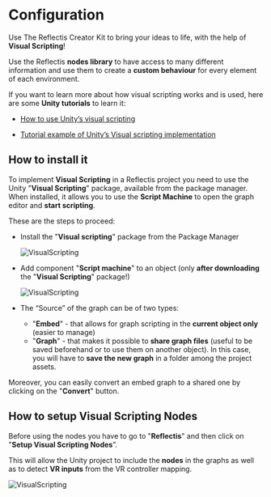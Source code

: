 ﻿---
sidebar_position: 0
---

# Configuration

Use The Reflectis Creator Kit to bring your ideas to life, with the help of **Visual Scripting**!

Use the Reflectis **nodes library** to have access to many different information and use them to create a **custom behaviour** for every element of each environment. 

If you want to learn more about how visual scripting works and is used, here are some **Unity tutorials** to learn it:

- [How to use Unity’s visual scripting](https://docs.unity3d.com/Packages/com.unity.visualscripting@1.7/manual/index.html)

- [Tutorial example of Unity’s Visual scripting implementation](https://learn.unity.com/project/visual-scripting-application-clive-the-cat-s-visual-crypting)

## How to install it

To implement **Visual Scripting** in a Reflectis project you need to use the Unity "**Visual Scripting**" package, available from the package manager. 
When installed, it allows you to use the **Script Machine** to open the graph editor and **start scripting**.

These are the steps to proceed:
- Install the "**Visual scripting**" package from the Package Manager

	![VisualScripting](/img/visualscripting_1.png)

- Add component "**Script machine**" to an object (only **after downloading** the "**Visual Scripting**" package!)

	![VisualScripting](/img/visualscripting_2.png)

- The “Source” of the graph can be of two types:
	- "**Embed**" - that allows for graph scripting in the **current object only** (easier to manage)
	- "**Graph**" - that makes it possible to **share graph files** (useful to be saved beforehand or to use them on another object). 
	In this case, you will have to **save the new graph** in a folder among the project assets.

Moreover, you can easily convert an embed graph to a shared one by clicking on the "**Convert**" button.

## How to setup Visual Scripting Nodes

Before using the nodes you have to go to "**Reflectis**" and then click on "**Setup Visual Scripting Nodes**”.

This will allow the Unity project to include the **nodes** in the graphs as well as to detect **VR inputs** from the VR controller mapping.

![VisualScripting](/img/visualscripting_5.png)

